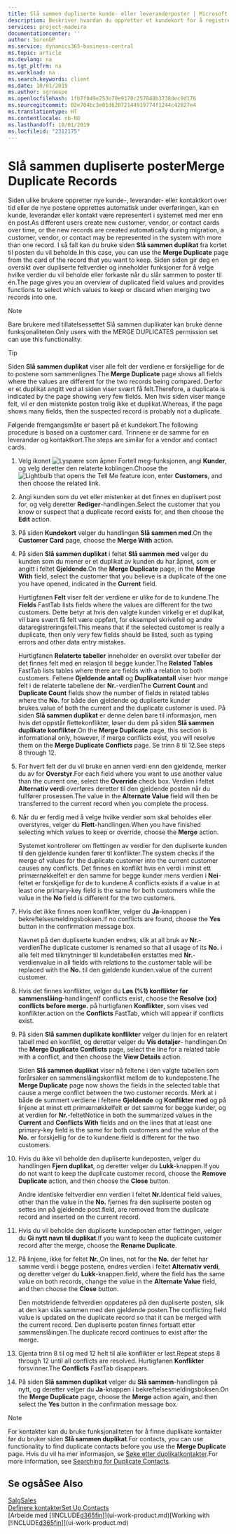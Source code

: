 ```yaml
---
title: Slå sammen dupliserte kunde- eller leverandørposter | Microsoft Docs
description: Beskriver hvordan du oppretter et kundekort for å registrere informasjon om hver nye kunde eller klient du selger til.
services: project-madeira
documentationcenter: ''
author: SorenGP
ms.service: dynamics365-business-central
ms.topic: article
ms.devlang: na
ms.tgt_pltfrm: na
ms.workload: na
ms.search.keywords: client
ms.date: 10/01/2019
ms.author: sgroespe
ms.openlocfilehash: 1fb7f049e253e70e9170c257848b3738dec9d176
ms.sourcegitcommit: 02e704bc3e01d62072144919774f1244c42827e4
ms.translationtype: HT
ms.contentlocale: nb-NO
ms.lasthandoff: 10/01/2019
ms.locfileid: "2312175"
---
```

# <a name="merge-duplicate-records"></a><span data-ttu-id="f9af0-103">Slå sammen dupliserte poster</span><span class="sxs-lookup"><span data-stu-id="f9af0-103">Merge Duplicate Records</span></span>
<span data-ttu-id="f9af0-104">Siden ulike brukere oppretter nye kunde-, leverandør- eller kontaktkort over tid eller de nye postene opprettes automatisk under overføringen, kan en kunde, leverandør eller kontakt være representert i systemet med mer enn én post.</span><span class="sxs-lookup"><span data-stu-id="f9af0-104">As different users create new customer, vendor, or contact cards over time, or the new records are created automatically during migration, a customer, vendor, or contact may be represented in the system with more than one record.</span></span> <span data-ttu-id="f9af0-105">I så fall kan du bruke siden **Slå sammen duplikat** fra kortet til posten du vil beholde.</span><span class="sxs-lookup"><span data-stu-id="f9af0-105">In this case, you can use the **Merge Duplicate** page from the card of the record that you want to keep.</span></span> <span data-ttu-id="f9af0-106">Siden siden gir deg en oversikt over dupliserte feltverdier og inneholder funksjoner for å velge hvilke verdier du vil beholde eller forkaste når du slår sammen to poster til én.</span><span class="sxs-lookup"><span data-stu-id="f9af0-106">The page gives you an overview of duplicated field values and provides functions to select which values to keep or discard when merging two records into one.</span></span>

> [!NOTE]
> <span data-ttu-id="f9af0-107">Bare brukere med tillatelsessettet Slå sammen duplikater kan bruke denne funksjonaliteten.</span><span class="sxs-lookup"><span data-stu-id="f9af0-107">Only users with the MERGE DUPLICATES permission set can use this functionality.</span></span>

> [!TIP]
> <span data-ttu-id="f9af0-108">Siden **Slå sammen duplikat** viser alle felt der verdiene er forskjellige for de to postene som sammenlignes.</span><span class="sxs-lookup"><span data-stu-id="f9af0-108">The **Merge Duplicate** page shows all fields where the values are different for the two records being compared.</span></span> <span data-ttu-id="f9af0-109">Derfor er et duplikat angitt ved at siden viser svært få felt.</span><span class="sxs-lookup"><span data-stu-id="f9af0-109">Therefore, a duplicate is indicated by the page showing very few fields.</span></span> <span data-ttu-id="f9af0-110">Men hvis siden viser mange felt, vil er den mistenkte posten trolig ikke et duplikat.</span><span class="sxs-lookup"><span data-stu-id="f9af0-110">Whereas, if the page shows many fields, then the suspected record is probably not a duplicate.</span></span>

<span data-ttu-id="f9af0-111">Følgende fremgangsmåte er basert på et kundekort.</span><span class="sxs-lookup"><span data-stu-id="f9af0-111">The following procedure is based on a customer card.</span></span> <span data-ttu-id="f9af0-112">Trinnene er de samme for en leverandør og kontaktkort.</span><span class="sxs-lookup"><span data-stu-id="f9af0-112">The steps are similar for a vendor  and contact cards.</span></span>

1. <span data-ttu-id="f9af0-113">Velg ikonet ![Lyspære som åpner Fortell meg-funksjonen](media/ui-search/search_small.png "Fortell hva du vil gjøre"), angi **Kunder**, og velg deretter den relaterte koblingen.</span><span class="sxs-lookup"><span data-stu-id="f9af0-113">Choose the ![Lightbulb that opens the Tell Me feature](media/ui-search/search_small.png "Tell me what you want to do") icon, enter **Customers**, and then choose the related link.</span></span>
2. <span data-ttu-id="f9af0-114">Angi kunden som du vet eller mistenker at det finnes en duplisert post for, og velg deretter **Rediger**-handlingen.</span><span class="sxs-lookup"><span data-stu-id="f9af0-114">Select the customer that you know or suspect that a duplicate record exists for, and then choose the **Edit** action.</span></span>
3. <span data-ttu-id="f9af0-115">På siden **Kundekort** velger du handlingen **Slå sammen med**.</span><span class="sxs-lookup"><span data-stu-id="f9af0-115">On the **Customer Card** page, choose the **Merge With** action.</span></span>
4. <span data-ttu-id="f9af0-116">På siden **Slå sammen duplikat** i feltet **Slå sammen med** velger du kunden som du mener er et duplikat av kunden du har åpnet, som er angitt i feltet **Gjeldende**.</span><span class="sxs-lookup"><span data-stu-id="f9af0-116">On the **Merge Duplicate** page, in the **Merge With** field, select the customer that you believe is a duplicate of the one you have opened, indicated in the **Current** field.</span></span>

    <span data-ttu-id="f9af0-117">Hurtigfanen **Felt** viser felt der verdiene er ulike for de to kundene.</span><span class="sxs-lookup"><span data-stu-id="f9af0-117">The **Fields** FastTab lists fields where the values are different for the two customers.</span></span> <span data-ttu-id="f9af0-118">Dette betyr at hvis den valgte kunden virkelig er et duplikat, vil bare svært få felt være oppført, for eksempel skrivefeil og andre dataregistreringsfeil.</span><span class="sxs-lookup"><span data-stu-id="f9af0-118">This means that if the selected customer is really a duplicate, then only very few fields should be listed, such as typing errors and other data entry mistakes.</span></span>

    <span data-ttu-id="f9af0-119">Hurtigfanen **Relaterte tabeller** inneholder en oversikt over tabeller der det finnes felt med en relasjon til begge kunder.</span><span class="sxs-lookup"><span data-stu-id="f9af0-119">The **Related Tables** FastTab lists tables where there are fields with a relation to both customers.</span></span> <span data-ttu-id="f9af0-120">Feltene **Gjeldende antall** og **Duplikatantall** viser hvor mange felt i de relaterte tabellene der **Nr.**-verdien</span><span class="sxs-lookup"><span data-stu-id="f9af0-120">The **Current Count** and **Duplicate Count** fields show the number of fields in related tables where the **No.**</span></span> <span data-ttu-id="f9af0-121">for både den gjeldende og dupliserte kunder brukes.</span><span class="sxs-lookup"><span data-stu-id="f9af0-121">value of both the current and the duplicate customer is used.</span></span> <span data-ttu-id="f9af0-122">På siden **Slå sammen duplikat** er denne delen bare til informasjon, men hvis det oppstår flettekonflikter, løser du dem på siden **Slå sammen duplikate konflikter**.</span><span class="sxs-lookup"><span data-stu-id="f9af0-122">On the **Merge Duplicate** page, this section is informational only, however, if merge conflicts exist, you will resolve them on the **Merge Duplicate Conflicts** page.</span></span> <span data-ttu-id="f9af0-123">Se trinn 8 til 12.</span><span class="sxs-lookup"><span data-stu-id="f9af0-123">See steps 8 through 12.</span></span>   

5. <span data-ttu-id="f9af0-124">For hvert felt der du vil bruke en annen verdi enn den gjeldende, merker du av for **Overstyr**.</span><span class="sxs-lookup"><span data-stu-id="f9af0-124">For each field where you want to use another value than the current one, select the **Override** check box.</span></span> <span data-ttu-id="f9af0-125">Verdien i feltet **Alternativ verdi** overføres deretter til den gjeldende posten når du fullfører prosessen.</span><span class="sxs-lookup"><span data-stu-id="f9af0-125">The value in the **Alternate Value** field will then be transferred to the current record when you complete the process.</span></span>
6. <span data-ttu-id="f9af0-126">Når du er ferdig med å velge hvilke verdier som skal beholdes eller overstyres, velger du **Flett**-handlingen.</span><span class="sxs-lookup"><span data-stu-id="f9af0-126">When you have finished selecting which values to keep or override, choose the **Merge** action.</span></span>

    <span data-ttu-id="f9af0-127">Systemet kontrollerer om flettingen av verdier for den dupliserte kunden til den gjeldende kunden fører til konflikter.</span><span class="sxs-lookup"><span data-stu-id="f9af0-127">The system checks if the merge of values for the duplicate customer into the current customer causes any conflicts.</span></span> <span data-ttu-id="f9af0-128">Det finnes en konflikt hvis en verdi i minst ett primærnøkkelfelt er den samme for begge kunder mens verdien i **Nei**-feltet er forskjellige for de to kundene.</span><span class="sxs-lookup"><span data-stu-id="f9af0-128">A conflicts exists if a value in at least one primary-key field is the same for both customers while the value in the **No** field is different for the two customers.</span></span>

7. <span data-ttu-id="f9af0-129">Hvis det ikke finnes noen konflikter, velger du **Ja**-knappen i bekreftelsesmeldingsboksen.</span><span class="sxs-lookup"><span data-stu-id="f9af0-129">If no conflicts are found, choose the **Yes** button in the confirmation message box.</span></span>

    <span data-ttu-id="f9af0-130">Navnet på den dupliserte kunden endres, slik at all bruk av **Nr.**-verdien</span><span class="sxs-lookup"><span data-stu-id="f9af0-130">The duplicate customer is renamed so that all usage of its **No.**</span></span> <span data-ttu-id="f9af0-131">i alle felt med tilknytninger til kundetabellen erstattes med **Nr.**-verdien</span><span class="sxs-lookup"><span data-stu-id="f9af0-131">value in all fields with relations to the customer table will be replaced with the **No.**</span></span> <span data-ttu-id="f9af0-132">til den gjeldende kunden.</span><span class="sxs-lookup"><span data-stu-id="f9af0-132">value of the current customer.</span></span>
8. <span data-ttu-id="f9af0-133">Hvis det finnes konflikter, velger du **Løs (%1) konflikter før sammenslåing**-handlingen</span><span class="sxs-lookup"><span data-stu-id="f9af0-133">If conflicts exist, choose the **Resolve (xx) conflicts before merge.**</span></span> <span data-ttu-id="f9af0-134">på hurtigfanen **Konflikter**, som vises ved konflikter.</span><span class="sxs-lookup"><span data-stu-id="f9af0-134">action on the **Conflicts** FastTab, which will appear if conflicts exist.</span></span>
9. <span data-ttu-id="f9af0-135">På siden **Slå sammen duplikate konflikter** velger du linjen for en relatert tabell med en konflikt, og deretter velger du **Vis detaljer**- handlingen.</span><span class="sxs-lookup"><span data-stu-id="f9af0-135">On the **Merge Duplicate Conflicts** page, select the line for a related table with a conflict, and then choose the **View Details** action.</span></span>

    <span data-ttu-id="f9af0-136">Siden **Slå sammen duplikat** viser nå feltene i den valgte tabellen som forårsaker en sammenslåingskonflikt mellom de to kundepostene.</span><span class="sxs-lookup"><span data-stu-id="f9af0-136">The **Merge Duplicate** page now shows the fields in the selected table that cause a merge conflict between the two customer records.</span></span> <span data-ttu-id="f9af0-137">Merk at i både de summert verdiene i feltene **Gjeldende** og **Konflikter med** og på linjene at minst ett primærnøkkelfelt er det samme for begge kunder, og at verdien for **Nr.**-feltet</span><span class="sxs-lookup"><span data-stu-id="f9af0-137">Notice in both the summarized values in the **Current** and **Conflicts With** fields and on the lines that at least one primary-key field is the same for both customers and the value of the **No.**</span></span> <span data-ttu-id="f9af0-138">er forskjellig for de to kundene.</span><span class="sxs-lookup"><span data-stu-id="f9af0-138">field is different for the two customers.</span></span>   
10. <span data-ttu-id="f9af0-139">Hvis du ikke vil beholde den dupliserte kundeposten, velger du handlingen **Fjern duplikat**, og deretter velger du **Lukk**-knappen.</span><span class="sxs-lookup"><span data-stu-id="f9af0-139">If you do not want to keep the duplicate customer record, choose the **Remove Duplicate** action, and then choose the **Close** button.</span></span>

    <span data-ttu-id="f9af0-140">Andre identiske feltverdier enn verdien i feltet **Nr.**</span><span class="sxs-lookup"><span data-stu-id="f9af0-140">Identical field values, other than the value in the **No.**</span></span> <span data-ttu-id="f9af0-141">fjernes fra den supliserte posten og settes inn på gjeldende post.</span><span class="sxs-lookup"><span data-stu-id="f9af0-141">field, are removed from the duplicate record and inserted on the current record.</span></span>
11. <span data-ttu-id="f9af0-142">Hvis du vil beholde den dupliserte kundeposten etter flettingen, velger du **Gi nytt navn til duplikat**.</span><span class="sxs-lookup"><span data-stu-id="f9af0-142">If you want to keep the duplicate customer record after the merge,  choose the **Rename Duplicate**.</span></span>
12. <span data-ttu-id="f9af0-143">På linjene, ikke for feltet **Nr.**,</span><span class="sxs-lookup"><span data-stu-id="f9af0-143">On lines, not for the **No.**</span></span> <span data-ttu-id="f9af0-144">der feltet har samme verdi i begge postene, endres verdien i feltet **Alternativ verdi**, og deretter velger du **Lukk**-knappen.</span><span class="sxs-lookup"><span data-stu-id="f9af0-144">field, where the field has the same value on both records, change the value in the **Alternate Value** field, and then choose the **Close** button.</span></span>

    <span data-ttu-id="f9af0-145">Den motstridende feltverdien oppdateres på den dupliserte posten, slik at den kan slås sammen med den gjeldende posten.</span><span class="sxs-lookup"><span data-stu-id="f9af0-145">The conflicting field value is updated on the duplicate record so that it can be merged with the current record.</span></span> <span data-ttu-id="f9af0-146">Den dupliserte posten finnes fortsatt etter sammenslåingen.</span><span class="sxs-lookup"><span data-stu-id="f9af0-146">The duplicate record continues to exist after the merge.</span></span>
13. <span data-ttu-id="f9af0-147">Gjenta trinn 8 til og med 12 helt til alle konflikter er løst.</span><span class="sxs-lookup"><span data-stu-id="f9af0-147">Repeat steps 8 through 12 until all conflicts are resolved.</span></span> <span data-ttu-id="f9af0-148">Hurtigfanen **Konflikter** forsvinner.</span><span class="sxs-lookup"><span data-stu-id="f9af0-148">The **Conflicts** FastTab disappears.</span></span>
14. <span data-ttu-id="f9af0-149">På siden **Slå sammen duplikat** velger du **Slå sammen**-handlingen på nytt, og deretter velger du **Ja**-knappen i bekreftelsesmeldingsboksen.</span><span class="sxs-lookup"><span data-stu-id="f9af0-149">On the **Merge Duplicate** page, choose the **Merge** action again, and then select the **Yes** button in the confirmation message box.</span></span>

> [!NOTE]
> <span data-ttu-id="f9af0-150">For kontakter kan du bruke funksjonaliteten for å finne duplikate kontakter før du bruker siden **Slå sammen duplikat**.</span><span class="sxs-lookup"><span data-stu-id="f9af0-150">For contacts, you can use functionality to find duplicate contacts before you use the **Merge Duplicate** page.</span></span> <span data-ttu-id="f9af0-151">Hvis du vil ha mer informasjon, se [Søke etter duplikatkontakter](marketing-setup-contacts.md#searching-for-duplicate-contacts).</span><span class="sxs-lookup"><span data-stu-id="f9af0-151">For more information, see [Searching for Duplicate Contacts](marketing-setup-contacts.md#searching-for-duplicate-contacts).</span></span>

## <a name="see-also"></a><span data-ttu-id="f9af0-152">Se også</span><span class="sxs-lookup"><span data-stu-id="f9af0-152">See Also</span></span>
[<span data-ttu-id="f9af0-153">Salg</span><span class="sxs-lookup"><span data-stu-id="f9af0-153">Sales</span></span>](sales-manage-sales.md)  
[<span data-ttu-id="f9af0-154">Definere kontakter</span><span class="sxs-lookup"><span data-stu-id="f9af0-154">Set Up Contacts</span></span>](marketing-setup-contacts.md)  
<span data-ttu-id="f9af0-155">[Arbeide med [!INCLUDE[d365fin](includes/d365fin_md.md)]](ui-work-product.md)</span><span class="sxs-lookup"><span data-stu-id="f9af0-155">[Working with [!INCLUDE[d365fin](includes/d365fin_md.md)]](ui-work-product.md)</span></span>
